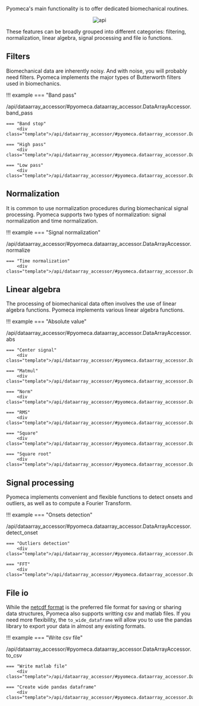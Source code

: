 Pyomeca's main functionality is to offer dedicated biomechanical routines.

<p align="center">
    <img src="/images/data-processing.svg" alt="api">
</p>

These features can be broadly grouped into different categories: filtering, normalization, linear algebra, signal processing and file io functions.

## Filters

Biomechanical data are inherently noisy.
And with noise, you will probably need filters.
Pyomeca implements the major types of Butterworth filters used in biomechanics.

!!! example
    === "Band pass"
        <div class="template">/api/dataarray_accessor/#pyomeca.dataarray_accessor.DataArrayAccessor.band_pass</div>

    === "Band stop"
        <div class="template">/api/dataarray_accessor/#pyomeca.dataarray_accessor.DataArrayAccessor.band_stop</div>

    === "High pass"
        <div class="template">/api/dataarray_accessor/#pyomeca.dataarray_accessor.DataArrayAccessor.high_pass</div>

    === "Low pass"
        <div class="template">/api/dataarray_accessor/#pyomeca.dataarray_accessor.DataArrayAccessor.low_pass</div>

## Normalization

It is common to use normalization procedures during biomechanical signal processing.
Pyomeca supports two types of normalization: signal normalization and time normalization.

!!! example
    === "Signal normalization"
        <div class="template">/api/dataarray_accessor/#pyomeca.dataarray_accessor.DataArrayAccessor.normalize</div>

    === "Time normalization"
        <div class="template">/api/dataarray_accessor/#pyomeca.dataarray_accessor.DataArrayAccessor.time_normalize</div>

## Linear algebra

The processing of biomechanical data often involves the use of linear algebra functions.
Pyomeca implements various linear algebra functions.

!!! example
    === "Absolute value"
        <div class="template">/api/dataarray_accessor/#pyomeca.dataarray_accessor.DataArrayAccessor.abs</div>

    === "Center signal"
        <div class="template">/api/dataarray_accessor/#pyomeca.dataarray_accessor.DataArrayAccessor.center</div>

    === "Matmul"
        <div class="template">/api/dataarray_accessor/#pyomeca.dataarray_accessor.DataArrayAccessor.matmul</div>

    === "Norm"
        <div class="template">/api/dataarray_accessor/#pyomeca.dataarray_accessor.DataArrayAccessor.norm</div>

    === "RMS"
        <div class="template">/api/dataarray_accessor/#pyomeca.dataarray_accessor.DataArrayAccessor.rms</div>

    === "Square"
        <div class="template">/api/dataarray_accessor/#pyomeca.dataarray_accessor.DataArrayAccessor.square</div>

    === "Square root"
        <div class="template">/api/dataarray_accessor/#pyomeca.dataarray_accessor.DataArrayAccessor.sqrt</div>

## Signal processing

Pyomeca implements convenient and flexible functions to detect onsets and outliers, as well as to compute a Fourier Transform.

!!! example
    === "Onsets detection"
        <div class="template">/api/dataarray_accessor/#pyomeca.dataarray_accessor.DataArrayAccessor.detect_onset</div>

    === "Outliers detection"
        <div class="template">/api/dataarray_accessor/#pyomeca.dataarray_accessor.DataArrayAccessor.detect_outliers</div>

    === "FFT"
        <div class="template">/api/dataarray_accessor/#pyomeca.dataarray_accessor.DataArrayAccessor.fft</div>

## File io

While the [netcdf format](http://pyomeca.github.io/getting-started/#file-io) is the preferred file format for saving or sharing data structures, Pyomeca also supports writting csv and matlab files.
If you need more flexibility, the `to_wide_dataframe` will allow you to use the pandas library to export your data in almost any existing formats.

!!! example
    === "Write csv file"
        <div class="template">/api/dataarray_accessor/#pyomeca.dataarray_accessor.DataArrayAccessor.to_csv</div>

    === "Write matlab file"
        <div class="template">/api/dataarray_accessor/#pyomeca.dataarray_accessor.DataArrayAccessor.to_matlab</div>

    === "Create wide pandas dataframe"
        <div class="template">/api/dataarray_accessor/#pyomeca.dataarray_accessor.DataArrayAccessor.to_wide_dataframe</div>
        
<script src="../js/template.js"></script>
<script>
    renderApiTemplate()
</script>
